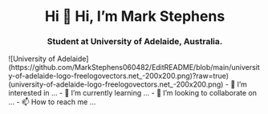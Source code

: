 <h1 align="center">Hi 👋 Hi, I’m Mark Stephens</h1>
<h3 align="center">Student at University of Adelaide, Australia.</h3> 
![University of Adelaide](https://github.com/MarkStephens060482/EditREADME/blob/main/university-of-adelaide-logo-freelogovectors.net_-200x200.png)?raw=true)
(university-of-adelaide-logo-freelogovectors.net_-200x200.png)
- 👀 I’m interested in ...
- 🌱 I’m currently learning ...
- 💞️ I’m looking to collaborate on ...
- 📫 How to reach me ...

<!---
MarkStephens060482/MarkStephens060482 is a ✨ special ✨ repository because its `README.md` (this file) appears on your GitHub profile.
You can click the Preview link to take a look at your changes.
--->

